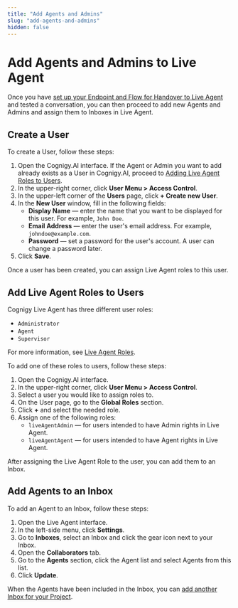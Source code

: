 ```yaml
---
title: "Add Agents and Admins" 
slug: "add-agents-and-admins" 
hidden: false 
---
```


# Add Agents and Admins to Live Agent

Once you have [set up your Endpoint and Flow for Handover to Live Agent](live-agent-setup-handover.md) and tested a conversation, you can then proceed to add new Agents and Admins and assign them to Inboxes in Live Agent.

## Create a User

To create a User, follow these steps:

1. Open the Cognigy.AI interface. If the Agent or Admin you want to add already exists as a User in Cognigy.AI, proceed to [Adding Live Agent Roles to Users](#add-live-agent-roles-to-users).
2. In the upper-right corner, click **User Menu > Access Control**.
3. In the upper-left corner of the **Users** page, click **+ Create new User**. 
4. In the **New User** window, fill in the following fields:
    - **Display Name** — enter the name that you want to be displayed for this user. For example, `John Doe`.
    - **Email Address** — enter the user's email address. For example, `johndoe@example.com`.
    - **Password** — set a password for the user's account. A user can change a password later.
5. Click **Save**.

Once a user has been created, you can assign Live Agent roles to this user.

## Add Live Agent Roles to Users

Cognigy Live Agent has three different user roles:

- `Administrator`
- `Agent`
- `Supervisor`

For more information, see [Live Agent Roles](../../roles.md).

To add one of these roles to users, follow these steps:

1. Open the Cognigy.AI interface.
2. In the upper-right corner, click **User Menu > Access Control**. 
3. Select a user you would like to assign roles to.
4. On the User page, go to the **Global Roles** section. 
5. Click **+** and select the needed role. 
6. Assign one of the following roles:
    - `liveAgentAdmin` — for users intended to have Admin rights in Live Agent.
    - `liveAgentAgent` — for users intended to have Agent rights in Live Agent.

After assigning the Live Agent Role to the user, you can add them to an Inbox.

## Add Agents to an Inbox

To add an Agent to an Inbox, follow these steps:

1. Open the Live Agent interface.
2. In the left-side menu, click **Settings**.
3. Go to **Inboxes**, select an Inbox and click the gear icon next to your Inbox.
4. Open the **Collaborators** tab. 
5. Go to the **Agents** section, click the Agent list and select Agents from this list. 
6. Click **Update**.

When the Agents have been included in the Inbox, you can [add another Inbox for your Project](live-agent-setup-additional-inbox.md).